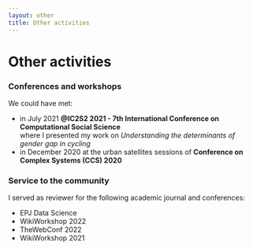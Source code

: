 ```yaml
---
layout: other
title: Other activities
---
```


<h1 class = "pageTitle"> Other activities </h1>

<h3> Conferences and workshops </h3>

We could have met: <br>

<ul>
<li>in July 2021 <b> @IC2S2 2021 - 7th International Conference on Computational Social Science </b> <br>
where I presented my work on <i> Understanding the determinants of gender gap in cycling </i> </li>
  
<li>in December 2020 at the urban satellites sessions of <b> Conference on Complex Systems (CCS) 2020 </b> </li>
</ul>

<h3> Service to the community </h3>

I served as reviewer for the following academic journal and conferences:

<ul>

<li>EPJ Data Science</li>

<li>WikiWorkshop 2022</li>

<li>TheWebConf 2022</li>

<li>WikiWorkshop 2021</li>
</ul>
